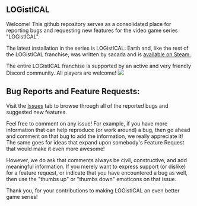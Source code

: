 ## LOGistICAL

Welcome! This github repository serves as a consolidated place for reporting bugs and requesting new features for the video game series "LOGistICAL".

The latest installation in the series is LOGistICAL: Earth and, like the rest of the LOGistICAL franchise, was written by sacada and is [available on Steam.](https://store.steampowered.com/app/672150/LOGistICAL_3_Earth/)

The entire LOGistICAL franchise is supported by an active and very friendly Discord community. All players are welcome! <a href="https://discord.gg/xytyWUA"><img src="https://img.shields.io/badge/discord-join-7289DA.svg?logo=discord&longCache=true&style=flat" /></a>

## Bug Reports and Feature Requests:

Visit the [Issues](https://github.com/sacada/LOGistICAL/issues) tab to browse through all of the reported bugs and suggested new features.

Feel free to comment on any issue! For example, if you have more information that can help reproduce (or work around) a bug, then go ahead and comment on that bug to add the information, we really appreciate it! The same goes for ideas that expand upon somebody's Feature Request that would make it even more awesome!

However, we do ask that comments always be civil, constructive, and add meaningful information. If you merely want to express support (or dislike) for a feature request, or indicate that you have encountered a bug as well, then use the "thumbs up" or "thumbs down" emoticons on that issue.

Thank you, for your contributions to making LOGistICAL an even better game series!
